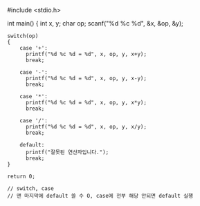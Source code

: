 #include <stdio.h>

int main()
{
    int x, y;
    char op;
    scanf("%d %c %d", &x, &op, &y);

    switch(op)
    {
        case '+':
          printf("%d %c %d = %d", x, op, y, x+y);
          break;

        case '-':
          printf("%d %c %d = %d", x, op, y, x-y);
          break;

        case '*':
          printf("%d %c %d = %d", x, op, y, x*y);
          break;

        case '/':
          printf("%d %c %d = %d", x, op, y, x/y);
          break;

        default:
          printf("잘못된 연산자입니다.");
          break;
    }

    return 0;

    // switch, case
    // 맨 마지막에 default 쓸 수 O, case에 전부 해당 안되면 default 실행
